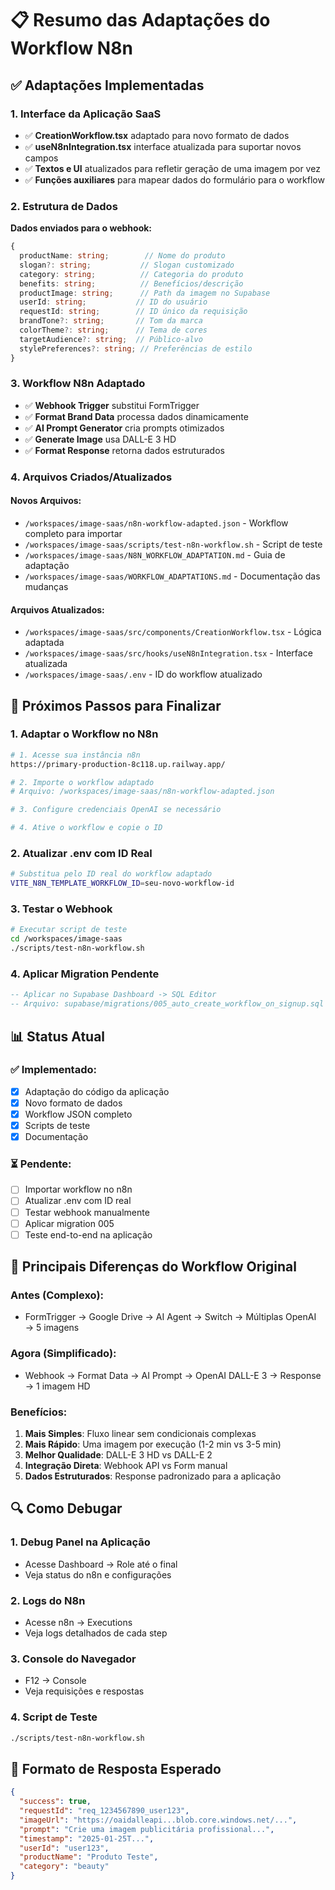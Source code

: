 # 📋 Resumo das Adaptações do Workflow N8n

## ✅ Adaptações Implementadas

### 1. **Interface da Aplicação SaaS**
- ✅ **CreationWorkflow.tsx** adaptado para novo formato de dados
- ✅ **useN8nIntegration.tsx** interface atualizada para suportar novos campos
- ✅ **Textos e UI** atualizados para refletir geração de uma imagem por vez
- ✅ **Funções auxiliares** para mapear dados do formulário para o workflow

### 2. **Estrutura de Dados**
**Dados enviados para o webhook:**
```typescript
{
  productName: string;        // Nome do produto
  slogan?: string;           // Slogan customizado
  category: string;          // Categoria do produto  
  benefits: string;          // Benefícios/descrição
  productImage: string;      // Path da imagem no Supabase
  userId: string;           // ID do usuário
  requestId: string;        // ID único da requisição
  brandTone?: string;       // Tom da marca
  colorTheme?: string;      // Tema de cores
  targetAudience?: string;  // Público-alvo
  stylePreferences?: string; // Preferências de estilo
}
```

### 3. **Workflow N8n Adaptado**
- ✅ **Webhook Trigger** substitui FormTrigger
- ✅ **Format Brand Data** processa dados dinamicamente
- ✅ **AI Prompt Generator** cria prompts otimizados
- ✅ **Generate Image** usa DALL-E 3 HD
- ✅ **Format Response** retorna dados estruturados

### 4. **Arquivos Criados/Atualizados**

#### Novos Arquivos:
- `/workspaces/image-saas/n8n-workflow-adapted.json` - Workflow completo para importar
- `/workspaces/image-saas/scripts/test-n8n-workflow.sh` - Script de teste
- `/workspaces/image-saas/N8N_WORKFLOW_ADAPTATION.md` - Guia de adaptação
- `/workspaces/image-saas/WORKFLOW_ADAPTATIONS.md` - Documentação das mudanças

#### Arquivos Atualizados:
- `/workspaces/image-saas/src/components/CreationWorkflow.tsx` - Lógica adaptada
- `/workspaces/image-saas/src/hooks/useN8nIntegration.tsx` - Interface atualizada
- `/workspaces/image-saas/.env` - ID do workflow atualizado

## 🔧 Próximos Passos para Finalizar

### 1. **Adaptar o Workflow no N8n**
```bash
# 1. Acesse sua instância n8n
https://primary-production-8c118.up.railway.app/

# 2. Importe o workflow adaptado
# Arquivo: /workspaces/image-saas/n8n-workflow-adapted.json

# 3. Configure credenciais OpenAI se necessário

# 4. Ative o workflow e copie o ID
```

### 2. **Atualizar .env com ID Real**
```bash
# Substitua pelo ID real do workflow adaptado
VITE_N8N_TEMPLATE_WORKFLOW_ID=seu-novo-workflow-id
```

### 3. **Testar o Webhook**
```bash
# Executar script de teste
cd /workspaces/image-saas
./scripts/test-n8n-workflow.sh
```

### 4. **Aplicar Migration Pendente**
```sql
-- Aplicar no Supabase Dashboard -> SQL Editor
-- Arquivo: supabase/migrations/005_auto_create_workflow_on_signup.sql
```

## 📊 Status Atual

### ✅ Implementado:
- [x] Adaptação do código da aplicação
- [x] Novo formato de dados
- [x] Workflow JSON completo
- [x] Scripts de teste
- [x] Documentação

### ⏳ Pendente:
- [ ] Importar workflow no n8n
- [ ] Atualizar .env com ID real
- [ ] Testar webhook manualmente
- [ ] Aplicar migration 005
- [ ] Teste end-to-end na aplicação

## 🎯 Principais Diferenças do Workflow Original

### **Antes (Complexo):**
- FormTrigger → Google Drive → AI Agent → Switch → Múltiplas OpenAI → 5 imagens

### **Agora (Simplificado):**
- Webhook → Format Data → AI Prompt → OpenAI DALL-E 3 → Response → 1 imagem HD

### **Benefícios:**
1. **Mais Simples**: Fluxo linear sem condicionais complexas
2. **Mais Rápido**: Uma imagem por execução (1-2 min vs 3-5 min)
3. **Melhor Qualidade**: DALL-E 3 HD vs DALL-E 2
4. **Integração Direta**: Webhook API vs Form manual
5. **Dados Estruturados**: Response padronizado para a aplicação

## 🔍 Como Debugar

### 1. **Debug Panel na Aplicação**
- Acesse Dashboard → Role até o final
- Veja status do n8n e configurações

### 2. **Logs do N8n**
- Acesse n8n → Executions
- Veja logs detalhados de cada step

### 3. **Console do Navegador**
- F12 → Console
- Veja requisições e respostas

### 4. **Script de Teste**
```bash
./scripts/test-n8n-workflow.sh
```

## 📝 Formato de Resposta Esperado

```json
{
  "success": true,
  "requestId": "req_1234567890_user123",
  "imageUrl": "https://oaidalleapi...blob.core.windows.net/...",
  "prompt": "Crie uma imagem publicitária profissional...",
  "timestamp": "2025-01-25T...",
  "userId": "user123",
  "productName": "Produto Teste",
  "category": "beauty"
}
```
